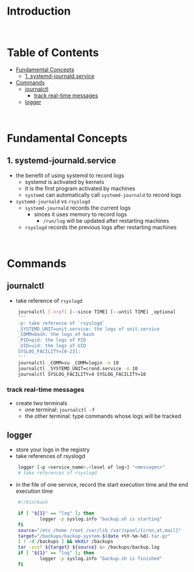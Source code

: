<!-- omit in toc -->
# Introduction

<br />

<!-- omit in toc -->
# Table of Contents
- [Fundamental Concepts](#fundamental-concepts)
  - [1. systemd-journald.service](#1-systemd-journaldservice)
- [Commands](#commands)
  - [journalctl](#journalctl)
    - [track real-time messages](#track-real-time-messages)
  - [logger](#logger)


<br />

# Fundamental Concepts

## 1. systemd-journald.service
* the benefit of using systemd to record logs
  * systemd is activated by kernels
  * it is the first program activated by machines
  * `systemd` can automatically call `systemd-journald` to record logs
* `systemd-journald` vs `rsyslogd`
  * `systemd-journald` records the current logs
    * sinces it uses memory to record logs
      * `/run/log` will be updated after restarting machines
  * `rsyslogd` records the previous logs after restarting machines

<br />

# Commands 

## journalctl 
* take reference of `rsyslogd`


```bash
    journalctl [-nrpf] [--since TIME] [--until TIME] _optional
    '''
    -p: take reference of `rsyslogd`
    _SYSTEMD_UNIT=unit.service: the logs of unit.service
    _COMM=bash: the logs of bash
    _PID=pid: the logs of PID
    _UID=uid: the logs of UID
    SYSLOG_FACILITY=[0-23]: 
    '''
    journalctl _COMM=su _COMM=login -n 10
    journalctl _SYSTEMD_UNIT=crond.service -n 10
    journalctl SYSLOG_FACILITY=4 SYSLOG_FACILITY=10

```

### track real-time messages
* create two terminals
  * one terminal: `journalctl -f`
  * the other terminal: type commands whose logs will be tracked 


## logger
* store your logs in the registry
* take references of rsyslogd
```bash
    logger [-p <service_name>.<level of log>] "<messages>"
    # take references of rsyslogd
```

* in the file of one service, record the start execution time and the end execution time
  
```bash
    #!/bin/bash

    if [ "${1}" == "log" ]; then
            logger -p syslog.info "backup.sh is starting"
    fi
    source="/etc /home /root /var/lib /var/spool/{cron,at,mail}"
    target="/backups/backup-system-$(date +%Y-%m-%d).tar.gz"
    [ ! -d /backups ] && mkdir /backups
    tar -zcvf ${target} ${source} &> /backups/backup.log
    if [ "${1}" == "log" ]; then
            logger -p syslog.info "backup.sh is finished"
    fi

```